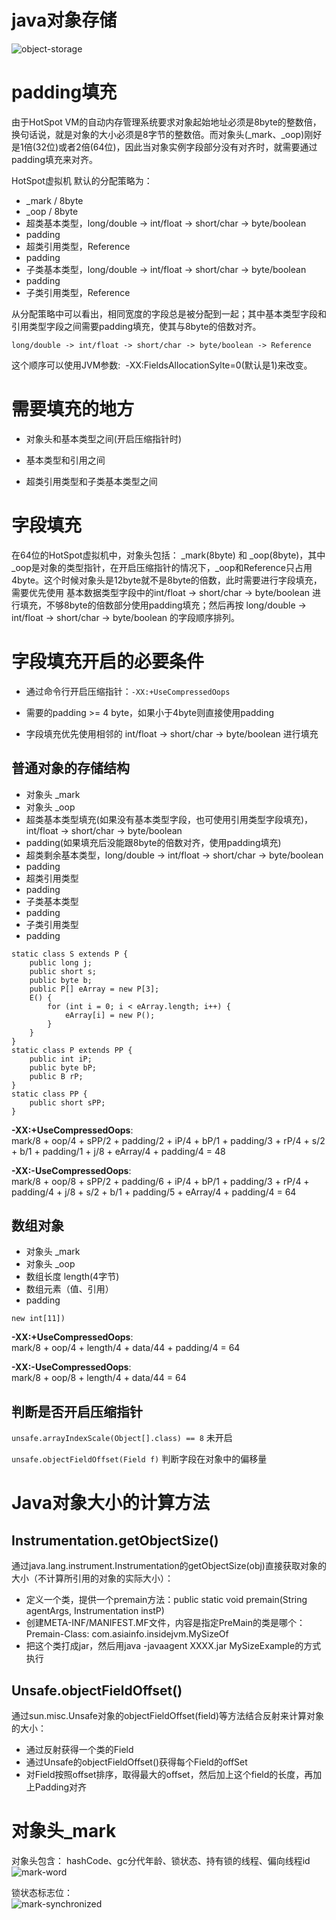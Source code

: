 # java对象存储
![object-storage](../../../../resources/images/jvm/object-storage.png)  
    

# padding填充
由于HotSpot VM的自动内存管理系统要求对象起始地址必须是8byte的整数倍，换句话说，就是对象的大小必须是8字节的整数倍。而对象头(_mark、_oop)刚好是1倍(32位)或者2倍(64位)，因此当对象实例字段部分没有对齐时，就需要通过padding填充来对齐。
    
HotSpot虚拟机 默认的分配策略为：
- _mark / 8byte
- _oop / 8byte
- 超类基本类型，long/double -> int/float -> short/char -> byte/boolean
- padding
- 超类引用类型，Reference
- padding
- 子类基本类型，long/double -> int/float -> short/char -> byte/boolean
- padding
- 子类引用类型，Reference
    
从分配策略中可以看出，相同宽度的字段总是被分配到一起；其中基本类型字段和引用类型字段之间需要padding填充，使其与8byte的倍数对齐。
    
`long/double -> int/float -> short/char -> byte/boolean -> Reference`
    
这个顺序可以使用JVM参数:  -XX:FieldsAllocationSylte=0(默认是1)来改变。
    

# 需要填充的地方
- 对象头和基本类型之间(开启压缩指针时)

- 基本类型和引用之间

- 超类引用类型和子类基本类型之间
    

# 字段填充
在64位的HotSpot虚拟机中，对象头包括： _mark(8byte) 和  _oop(8byte)，其中_oop是对象的类型指针，在开启压缩指针的情况下，_oop和Reference只占用4byte。这个时候对象头是12byte就不是8byte的倍数，此时需要进行字段填充，需要优先使用 基本数据类型字段中的int/float -> short/char -> byte/boolean 进行填充，不够8byte的倍数部分使用padding填充；然后再按 long/double -> int/float -> short/char -> byte/boolean 的字段顺序排列。
   

# 字段填充开启的必要条件
- 通过命令行开启压缩指针：`-XX:+UseCompressedOops`

- 需要的padding >= 4 byte，如果小于4byte则直接使用padding

- 字段填充优先使用相邻的 int/float -> short/char -> byte/boolean 进行填充
    

## 普通对象的存储结构
- 对象头 _mark
- 对象头 _oop
- 超类基本类型填充(如果没有基本类型字段，也可使用引用类型字段填充)，int/float -> short/char -> byte/boolean
- padding(如果填充后没能跟8byte的倍数对齐，使用padding填充)
- 超类剩余基本类型，long/double -> int/float -> short/char -> byte/boolean
- padding
- 超类引用类型
- padding
- 子类基本类型
- padding
- 子类引用类型
- padding

    
```
static class S extends P {
    public long j;
    public short s;
    public byte b; 
    public P[] eArray = new P[3];
    E() {
        for (int i = 0; i < eArray.length; i++) {
            eArray[i] = new P();
        }
    }
}
static class P extends PP {
    public int iP;
    public byte bP;
    public B rP;
}
static class PP {
    public short sPP;
}
```
    
**-XX:+UseCompressedOops**:     
mark/8 + oop/4 + sPP/2 + padding/2 + iP/4 + bP/1 + padding/3 + rP/4 + s/2 + b/1 + padding/1 + j/8 + eArray/4 + padding/4 = 48 
    
**-XX:-UseCompressedOops**:     
mark/8 + oop/8 + sPP/2 + padding/6 + iP/4 + bP/1 + padding/3 + rP/4 + padding/4 + j/8 + s/2 + b/1 + padding/5 + eArray/4 + padding/4 = 64 
    

## 数组对象
- 对象头 _mark
- 对象头 _oop
- 数组长度 length(4字节)
- 数组元素（值、引用）
- padding
    
`new int[11])`
    
**-XX:+UseCompressedOops**:  
mark/8 + oop/4 + length/4 + data/44 + padding/4 = 64 
    
**-XX:-UseCompressedOops**:     
mark/8 + oop/8 + length/4 + data/44 = 64 
    

## 判断是否开启压缩指针
`unsafe.arrayIndexScale(Object[].class) == 8` 未开启
    
`unsafe.objectFieldOffset(Field f)` 判断字段在对象中的偏移量
    

# Java对象大小的计算方法
## Instrumentation.getObjectSize()
通过java.lang.instrument.Instrumentation的getObjectSize(obj)直接获取对象的大小（不计算所引用的对象的实际大小）：
- 定义一个类，提供一个premain方法：public static void premain(String agentArgs, Instrumentation instP)
- 创建META-INF/MANIFEST.MF文件，内容是指定PreMain的类是哪个：Premain-Class: com.asiainfo.insidejvm.MySizeOf
- 把这个类打成jar，然后用java -javaagent XXXX.jar MySizeExample的方式执行
    

## Unsafe.objectFieldOffset()
通过sun.misc.Unsafe对象的objectFieldOffset(field)等方法结合反射来计算对象的大小：
- 通过反射获得一个类的Field
- 通过Unsafe的objectFieldOffset()获得每个Field的offSet
- 对Field按照offset排序，取得最大的offset，然后加上这个field的长度，再加上Padding对齐
    

# 对象头_mark
对象头包含： hashCode、gc分代年龄、锁状态、持有锁的线程、偏向线程id    
![mark-word](../../../../resources/images/jvm/mark-word.png)  
    
锁状态标志位：    
![mark-synchronized](../../../../resources/images/jvm/mark-synchronized.png)  
    
